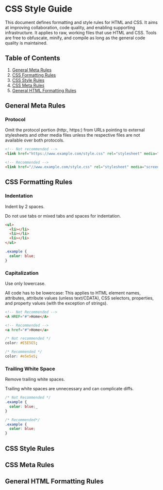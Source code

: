 # CSS Style Guide

This document defines formatting and style rules for HTML and CSS. It aims at improving collaboration, code quality, and enabling supporting infrastructure. It applies to raw, working files that use HTML and CSS. Tools are free to obfuscate, minify, and compile as long as the general code quality is maintained.

## Table of Contents
1. [General Meta Rules](#general-meta-rules)
2. [CSS Formatting Rules](#css-formatting-rules)
3. [CSS Style Rules](#css-style-rules)
4. [CSS Meta Rules](#css-meta-rules)
5. [General HTML Formatting Rules](#general-html-formatting-rules)

## General Meta Rules

### Protocol

Omit the protocol portion (http:, https:) from URLs pointing to external stylesheets and other media files unless the respective files are not available over both protocols.

```html
<!-- Not recommended -->
<link href="https://www.example.com/style.css" rel="stylesheet" media="screen" />

<!-- Recommended -->
<link href="//www.example.com/style.css" rel="stylesheet" media="screen" />
```

## CSS Formatting Rules

### Indentation

Indent by 2 spaces.

Do not use tabs or mixed tabs and spaces for indentation.

```html
<ul>
  <li></li>
  <li></li>
  <li></li>
</ul>
```

```css
.example {
  color: blue;
}
```

### Capitalization

Use only lowercase.

All code has to be lowercase: This applies to HTML element names, attributes, attribute values (unless text/CDATA), CSS selectors, properties, and property values (with the exception of strings).

```html
<!-- Not Recommended -->
<A HREF="#">Home</A>

<!-- Recommended -->
<a href="#">Home</a>
```

```css
/* Not recommended */
color: #E5E5E5;

/* Recommended */
color: #e5e5e5;
```

### Trailing White Space

Remove trailing white spaces.

Trailing white spaces are unnecessary and can complicate diffs.

```css
/* Not Recommended */
.example {
  color: blue;_
}

/* Recommended*/
.example {
  color: blue;
}
```

## CSS Style Rules

## CSS Meta Rules

## General HTML Formatting Rules